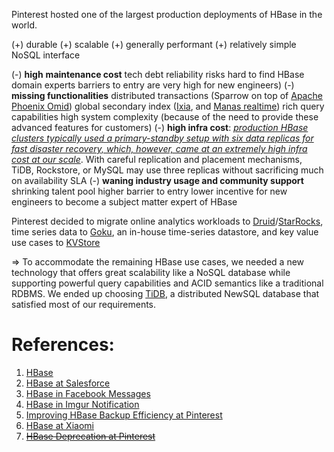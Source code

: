 Pinterest hosted one of the largest production deployments of HBase in the 
world. 

(+) durable 
(+) scalable
(+) generally performant
(+) relatively simple NoSQL interface

(-) **high** **maintenance cost** 
	tech debt
	reliability risks
	hard to find HBase domain experts
	barriers to entry are very high for new engineers)
(-) **missing functionalities** 
	distributed transactions (Sparrow on top of [Apache Phoenix Omid](https://omid.incubator.apache.org/))
	global secondary index ([Ixia](https://medium.com/pinterest-engineering/building-scalable-near-real-time-indexing-on-hbase-7b5eeb411888), and [Manas realtime](https://medium.com/pinterest-engineering/manas-realtime-enabling-changes-to-be-searchable-in-a-blink-of-an-eye-36acc3506843))
	rich query capabilities
	high system complexity (because of the need to provide these advanced features for customers)
(-) **high infra cost**: *[production HBase clusters typically used a primary-standby setup with six data replicas for fast disaster recovery, which, however, came at an extremely high infra cost at our scale](https://medium.com/pinterest-engineering/hbase-deprecation-at-pinterest-8a99e6c8e6b7)*. With careful replication and placement mechanisms, TiDB, Rockstore, or MySQL may use three replicas without sacrificing much on availability SLA
(-) **waning industry usage and community support** 
	shrinking talent pool 
	higher barrier to entry 
	lower incentive for new engineers to become a subject matter expert of HBase


Pinterest decided to migrate online analytics workloads to [Druid](https://medium.com/pinterest-engineering/pinterests-analytics-as-a-platform-on-druid-part-1-of-3-9043776b7b76)/[StarRocks](https://www.starrocks.io/), time series data to [Goku](https://medium.com/pinterest-engineering/goku-building-a-scalable-and-high-performant-time-series-database-system-a8ff5758a181), an in-house time-series datastore, and key value use cases to [KVStore](https://medium.com/@Pinterest_Engineering/3-innovations-while-unifying-pinterests-key-value-storage-8cdcdf8cf6aa)

=> To accommodate the remaining HBase use cases, we needed a new technology that offers great scalability like a NoSQL database while supporting powerful query capabilities and ACID semantics like a traditional RDBMS. We ended up choosing [TiDB](https://github.com/pingcap/tidb), a distributed NewSQL database that satisfied most of our requirements.

# References:

1. [HBase](https://hbase.apache.org/)
2. [HBase at Salesforce](https://engineering.salesforce.com/investing-in-big-data-apache-hbase-b9d98661a66b)
3. [HBase in Facebook Messages](https://www.facebook.com/notes/facebook-engineering/the-underlying-technology-of-messages/454991608919/)
4. [HBase in Imgur Notification](https://blog.imgur.com/2015/09/15/tech-tuesday-imgur-notifications-from-mysql-to-hbase/)
5. [Improving HBase Backup Efficiency at Pinterest](https://medium.com/@Pinterest_Engineering/improving-hbase-backup-efficiency-at-pinterest-86159da4b954)
6. [HBase at Xiaomi](https://www.slideshare.net/HBaseCon/hbase-practice-at-xiaomi)
7. ~~[HBase Deprecation at Pinterest](https://medium.com/pinterest-engineering/hbase-deprecation-at-pinterest-8a99e6c8e6b7)~~